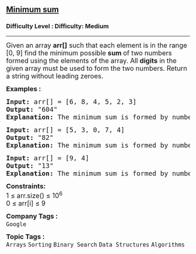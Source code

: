 <h2><a href="https://www.geeksforgeeks.org/problems/minimum-sum4058/1?page=1&category=Binary%20Search&difficulty=Basic,Easy,Medium&sortBy=submissions">Minimum sum</a></h2><h3>Difficulty Level : Difficulty: Medium</h3><hr><div class="problems_problem_content__Xm_eO"><p><span style="font-size: 18px;">Given an array <strong>arr[]</strong> such that each element is in the range [0, 9] find the minimum possible <strong>sum </strong>of two numbers formed using the elements of the array. All <strong>digits</strong> in the given array must be used to form the two numbers. Return a string without leading zeroes.</span></p>
<p><span style="font-size: 18px;"><strong>Examples :</strong></span></p>
<pre><span style="font-size: 18px;"><strong>Input: </strong>arr[] = [6, 8, 4, 5, 2, 3]
<strong>Output:</strong> "604"
<strong>Explanation:</strong> The minimum sum is formed by numbers 358 and 246.</span></pre>
<pre><span style="font-size: 18px;"><strong>Input: </strong>arr[] = [5, 3, 0, 7, 4]
<strong>Output:</strong> "82"
<strong>Explanation:</strong> The minimum sum is formed by numbers 35 and 047.<br></span></pre>
<pre><span style="font-size: 18px;"><strong>Input: </strong>arr[] = [9, 4]
<strong>Output:</strong> "13"
<strong>Explanation:</strong> The minimum sum is formed by numbers 9 and 4.</span></pre>
<p><span style="font-size: 18px;"><strong>Constraints:</strong><br>1 ≤ arr.size() ≤ 10<sup>6</sup><br>0 ≤ arr[i] ≤ 9</span></p></div><p><span style=font-size:18px><strong>Company Tags : </strong><br><code>Google</code>&nbsp;<br><p><span style=font-size:18px><strong>Topic Tags : </strong><br><code>Arrays</code>&nbsp;<code>Sorting</code>&nbsp;<code>Binary Search</code>&nbsp;<code>Data Structures</code>&nbsp;<code>Algorithms</code>&nbsp;